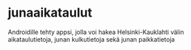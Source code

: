 # junaaikataulut

Androidille tehty appsi, jolla voi hakea Helsinki-Kauklahti välin aikataulutietoja, junan kulkutietoja sekä junan paikkatietoja
